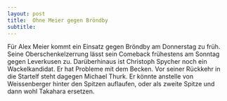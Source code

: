```yaml
---
layout: post
title:  Ohne Meier gegen Bröndby
subtitle:  
---
```


Für Alex Meier kommt ein Einsatz gegen Bröndby am Donnerstag zu früh. Seine Oberschenkelzerrung lässt sein Comeback frühestens am Sonntag gegen Leverkusen zu. Darüberhinaus ist Christoph Spycher noch ein Wackelkandidat. Er hat Probleme mit dem Becken. Vor seiner Rückkehr in die Startelf steht dagegen Michael Thurk. Er könnte anstelle von Weissenberger hinter den Spitzen auflaufen, oder als zweite Spitze und dann wohl Takahara ersetzen.


